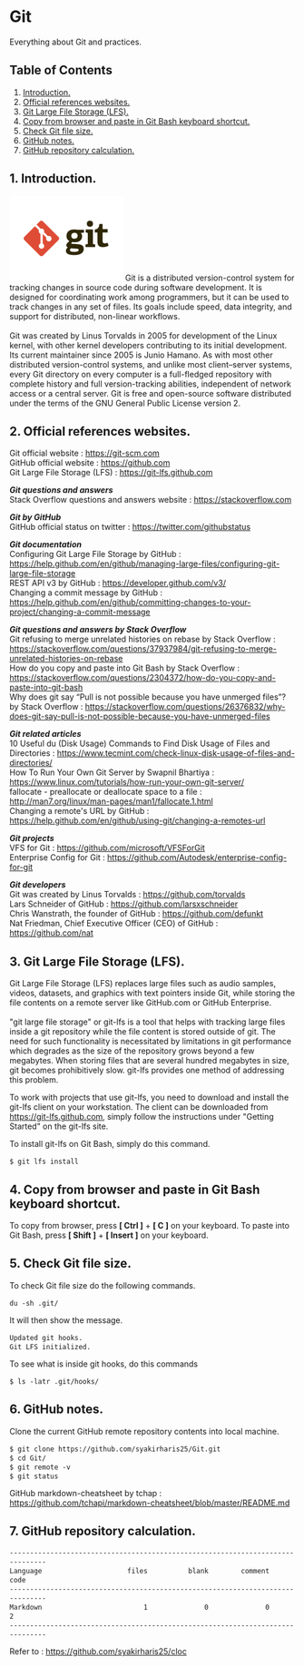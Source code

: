 # Git
Everything about Git and practices.

## Table of Contents
1. [Introduction.](#introduction)
2. [Official references websites.](#references)
3. [Git Large File Storage (LFS).](#LFS)
4. [Copy from browser and paste in Git Bash keyboard shortcut.](#copypaste)
5. [Check Git file size.](#gitsize)
6. [GitHub notes.](#github)
7. [GitHub repository calculation.](#calculation)

<a name="introduction"></a>
## 1. Introduction.
<img src="git.png" height="150"> 
Git is a distributed version-control system for tracking changes in source code during software development. It is designed for coordinating work among programmers, but it can be used to track changes in any set of files. Its goals include speed, data integrity, and support for distributed, non-linear workflows.
<br /><br />
Git was created by Linus Torvalds in 2005 for development of the Linux kernel, with other kernel developers contributing to its initial development. Its current maintainer since 2005 is Junio Hamano. As with most other distributed version-control systems, and unlike most client–server systems, every Git directory on every computer is a full-fledged repository with complete history and full version-tracking abilities, independent of network access or a central server. Git is free and open-source software distributed under the terms of the GNU General Public License version 2.

<a name="references"></a>
## 2. Official references websites. <br />
Git official website : https://git-scm.com <br />
GitHub official website : https://github.com <br />
Git Large File Storage (LFS) : https://git-lfs.github.com <br />

**_Git questions and answers_** <br />
Stack Overflow questions and answers website : https://stackoverflow.com <br />

**_Git by GitHub_** <br />
GitHub official status on twitter : https://twitter.com/githubstatus <br />

**_Git documentation_** <br />
Configuring Git Large File Storage by GitHub : https://help.github.com/en/github/managing-large-files/configuring-git-large-file-storage <br />
REST API v3 by GitHub : https://developer.github.com/v3/ <br />
Changing a commit message by GitHub : https://help.github.com/en/github/committing-changes-to-your-project/changing-a-commit-message <br />

**_Git questions and answers by Stack Overflow_** <br />
Git refusing to merge unrelated histories on rebase by Stack Overflow : https://stackoverflow.com/questions/37937984/git-refusing-to-merge-unrelated-histories-on-rebase <br />
How do you copy and paste into Git Bash by Stack Overflow : https://stackoverflow.com/questions/2304372/how-do-you-copy-and-paste-into-git-bash <br />
Why does git say “Pull is not possible because you have unmerged files”? by Stack Overflow : https://stackoverflow.com/questions/26376832/why-does-git-say-pull-is-not-possible-because-you-have-unmerged-files <br />

**_Git related articles_** <br />
10 Useful du (Disk Usage) Commands to Find Disk Usage of Files and Directories : https://www.tecmint.com/check-linux-disk-usage-of-files-and-directories/ <br />
How To Run Your Own Git Server by Swapnil Bhartiya : https://www.linux.com/tutorials/how-run-your-own-git-server/ <br />
fallocate - preallocate or deallocate space to a file : http://man7.org/linux/man-pages/man1/fallocate.1.html <br />
Changing a remote's URL by GitHub : https://help.github.com/en/github/using-git/changing-a-remotes-url <br />

**_Git projects_** <br />
VFS for Git : https://github.com/microsoft/VFSForGit<br />
Enterprise Config for Git : https://github.com/Autodesk/enterprise-config-for-git <br />

**_Git developers_** <br />
Git was created by Linus Torvalds : https://github.com/torvalds <br />
Lars Schneider of GitHub : https://github.com/larsxschneider <br />
Chris Wanstrath, the founder of GitHub : https://github.com/defunkt <br />
Nat Friedman, Chief Executive Officer (CEO) of GitHub : https://github.com/nat <br />

<a name="LFS"></a>
## 3. Git Large File Storage (LFS).
Git Large File Storage (LFS) replaces large files such as audio samples, videos, datasets, and graphics with text pointers inside Git, while storing the file contents on a remote server like GitHub.com or GitHub Enterprise.
<br /><br />
"git large file storage" or git-lfs is a tool that helps with tracking large files inside a git repository while the file content is stored outside of git. The need for such functionality is necessitated by limitations in git performance which degrades as the size of the repository grows beyond a few megabytes. When storing files that are several hundred megabytes in size, git becomes prohibitively slow. git-lfs provides one method of addressing this problem.

To work with projects that use git-lfs, you need to download and install the git-lfs client on your workstation. The client can be downloaded from https://git-lfs.github.com, simply follow the instructions under "Getting Started" on the git-lfs site.

To install git-lfs on Git Bash, simply do this command.
```
$ git lfs install
```

<a name="copypaste"></a>
## 4. Copy from browser and paste in Git Bash keyboard shortcut.
To copy from browser, press **[ Ctrl ]** + **[ C ]** on your keyboard.
To paste into Git Bash, press **[ Shift ]** + **[ Insert ]** on your keyboard.

<a name="gitsize"></a>
## 5. Check Git file size.
To check Git file size do the following commands.
```
du -sh .git/
```

It will then show the message.
```
Updated git hooks.
Git LFS initialized.
```

To see what is inside git hooks, do this commands
```
$ ls -latr .git/hooks/
```

<a name="github"></a>
## 6. GitHub notes.
Clone the current GitHub remote repository contents into local machine.
```
$ git clone https://github.com/syakirharis25/Git.git
$ cd Git/
$ git remote -v
$ git status
```

GitHub markdown-cheatsheet by tchap : https://github.com/tchapi/markdown-cheatsheet/blob/master/README.md

<a name="calculation"></a>
## 7. GitHub repository calculation.
```
-------------------------------------------------------------------------------
Language                     files          blank        comment           code
-------------------------------------------------------------------------------
Markdown                         1              0              0              2
-------------------------------------------------------------------------------
```
Refer to : https://github.com/syakirharis25/cloc

